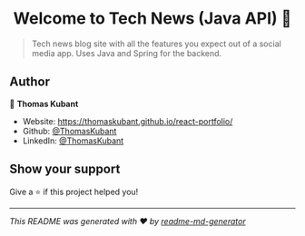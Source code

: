 <h1 align="center">Welcome to Tech News (Java API) 👋</h1>
<p>
</p>

> Tech news blog site with all the features you expect out of a social media app. Uses Java and Spring for the backend.

## Author

👤 **Thomas Kubant**

* Website: https://thomaskubant.github.io/react-portfolio/
* Github: [@ThomasKubant](https://github.com/ThomasKubant)
* LinkedIn: [@ThomasKubant](https://linkedin.com/in/ThomasKubant)

## Show your support

Give a ⭐️ if this project helped you!

***
_This README was generated with ❤️ by [readme-md-generator](https://github.com/kefranabg/readme-md-generator)_